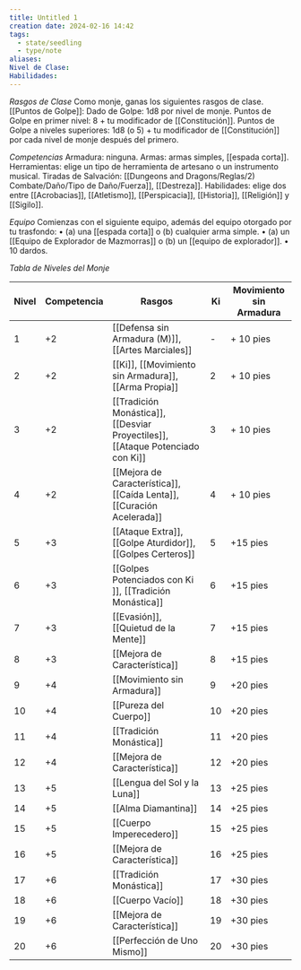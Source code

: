 ```yaml
---
title: Untitled 1
creation date: 2024-02-16 14:42
tags:
  - state/seedling
  - type/note
aliases: 
Nivel de Clase: 
Habilidades:
---
```

*Rasgos de Clase*
Como monje, ganas los siguientes rasgos de clase.
[[Puntos de Golpe]]: Dado de Golpe: 1d8 por nivel de monje.
Puntos de Golpe en primer nivel: 8 + tu modificador de [[Constitución]].
Puntos de Golpe a niveles superiores: 1d8 (o 5) + tu modificador de [[Constitución]] por cada nivel de
monje después del primero.

*Competencias*
Armadura: ninguna.
Armas: armas simples, [[espada corta]].
Herramientas: elige un tipo de herramienta de artesano o un instrumento musical.
Tiradas de Salvación: [[Dungeons and Dragons/Reglas/2) Combate/Daño/Tipo de Daño/Fuerza]], [[Destreza]].
Habilidades: elige dos entre [[Acrobacias]], [[Atletismo]], [[Perspicacia]], [[Historia]], [[Religión]] y [[Sigilo]].

*Equipo*
Comienzas con el siguiente equipo, además del equipo otorgado por tu trasfondo:
• (a) una [[espada corta]] o (b) cualquier arma simple.
• (a) un [[Equipo de Explorador de Mazmorras]] o (b) un [[equipo de explorador]].
• 10 dardos.


*Tabla de Niveles del Monje*

| Nivel | Competencia | Rasgos | Ki | Movimiento sin Armadura |
| ---- | ---- | ---- | ---- | ---- |
| 1 | +2 | [[Defensa sin Armadura (M)]], [[Artes Marciales]]  | - | + 10 pies |
| 2 | +2 | [[Ki]], [[Movimiento sin Armadura]],  [[Arma Propia]] | 2 | + 10 pies |
| 3 | +2 | [[Tradición Monástica]], [[Desviar Proyectiles]], [[Ataque Potenciado con Ki]] | 3 | + 10 pies |
| 4 | +2 | [[Mejora de Característica]], [[Caída Lenta]],  [[Curación Acelerada]] | 4 | + 10 pies |
| 5 | +3 | [[Ataque Extra]], [[Golpe Aturdidor]], [[Golpes Certeros]]  | 5 | +15 pies |
| 6 | +3 | [[Golpes Potenciados con Ki ]], [[Tradición Monástica]] | 6 | +15 pies |
| 7 | +3 | [[Evasión]], [[Quietud de la Mente]] | 7 | +15 pies |
| 8 | +3 | [[Mejora de Característica]] | 8 | +15 pies |
| 9 | +4 | [[Movimiento sin Armadura]] | 9 | +20 pies |
| 10 | +4 | [[Pureza del Cuerpo]] | 10 | +20 pies |
| 11 | +4 | [[Tradición Monástica]] | 11 | +20 pies |
| 12 | +4 | [[Mejora de Característica]] | 12 | +20 pies |
| 13 | +5 | [[Lengua del Sol y la Luna]] | 13 | +25 pies |
| 14 | +5 | [[Alma Diamantina]] | 14 | +25 pies |
| 15 | +5 | [[Cuerpo Imperecedero]] | 15 | +25 pies |
| 16 | +5 | [[Mejora de Característica]] | 16 | +25 pies |
| 17 | +6 | [[Tradición Monástica]] | 17 | +30 pies |
| 18 | +6 | [[Cuerpo Vacío]] | 18 | +30 pies |
| 19 | +6 | [[Mejora de Característica]] | 19 | +30 pies |
| 20 | +6 | [[Perfección de Uno Mismo]] | 20 | +30 pies |